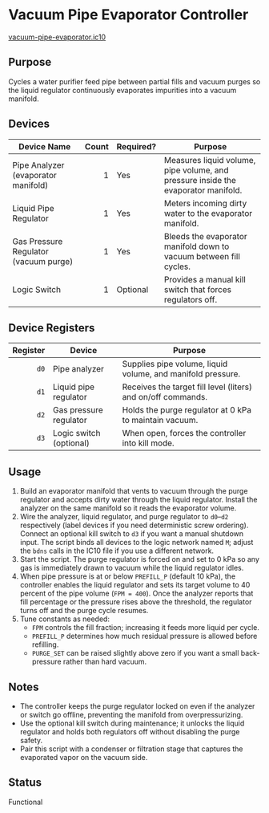 # Vacuum Pipe Evaporator Controller

[vacuum-pipe-evaporator.ic10](../../vacuum-pipe-evaporator.ic10)

## Purpose
Cycles a water purifier feed pipe between partial fills and vacuum purges so the liquid regulator continuously evaporates impurities into a vacuum manifold.

## Devices
| Device Name | Count | Required? | Purpose |
|-------------|------:|-----------|---------|
| Pipe Analyzer (evaporator manifold) | 1 | Yes | Measures liquid volume, pipe volume, and pressure inside the evaporator manifold. |
| Liquid Pipe Regulator | 1 | Yes | Meters incoming dirty water to the evaporator manifold. |
| Gas Pressure Regulator (vacuum purge) | 1 | Yes | Bleeds the evaporator manifold down to vacuum between fill cycles. |
| Logic Switch | 1 | Optional | Provides a manual kill switch that forces regulators off. |

## Device Registers
| Register | Device | Purpose |
|---------:|--------|---------|
| `d0` | Pipe analyzer | Supplies pipe volume, liquid volume, and manifold pressure. |
| `d1` | Liquid pipe regulator | Receives the target fill level (liters) and on/off commands. |
| `d2` | Gas pressure regulator | Holds the purge regulator at 0 kPa to maintain vacuum. |
| `d3` | Logic switch (optional) | When open, forces the controller into kill mode. |
## Usage
1. Build an evaporator manifold that vents to vacuum through the purge regulator and accepts dirty water through the liquid regulator. Install the analyzer on the same manifold so it reads the evaporator volume.
2. Wire the analyzer, liquid regulator, and purge regulator to `d0`–`d2` respectively (label devices if you need deterministic screw ordering). Connect an optional kill switch to `d3` if you want a manual shutdown input. The script binds all devices to the logic network named `M`; adjust the `bdns` calls in the IC10 file if you use a different network.
3. Start the script. The purge regulator is forced on and set to 0 kPa so any gas is immediately drawn to vacuum while the liquid regulator idles.
4. When pipe pressure is at or below `PREFILL_P` (default 10 kPa), the controller enables the liquid regulator and sets its target volume to 40 percent of the pipe volume (`FPM = 400`). Once the analyzer reports that fill percentage or the pressure rises above the threshold, the regulator turns off and the purge cycle resumes.
5. Tune constants as needed:
   - `FPM` controls the fill fraction; increasing it feeds more liquid per cycle.
   - `PREFILL_P` determines how much residual pressure is allowed before refilling.
   - `PURGE_SET` can be raised slightly above zero if you want a small back-pressure rather than hard vacuum.

## Notes
- The controller keeps the purge regulator locked on even if the analyzer or switch go offline, preventing the manifold from overpressurizing.
- Use the optional kill switch during maintenance; it unlocks the liquid regulator and holds both regulators off without disabling the purge safety.
- Pair this script with a condenser or filtration stage that captures the evaporated vapor on the vacuum side.

## Status
Functional
